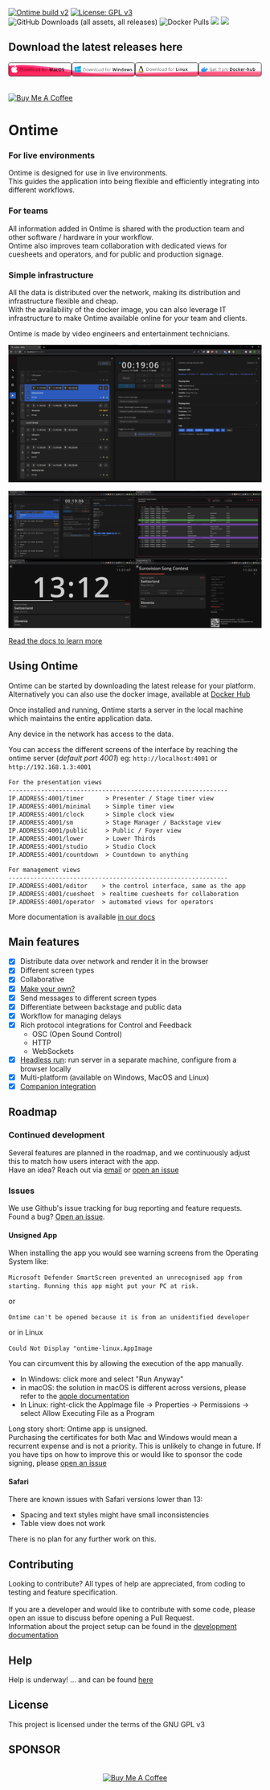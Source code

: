 [![Ontime build v2](https://github.com/cpvalente/ontime/actions/workflows/build_v2.yml/badge.svg)](https://github.com/cpvalente/ontime/actions/workflows/build_v2.yml)
[![License: GPL v3](https://img.shields.io/badge/License-GPLv3-green.svg)](https://www.gnu.org/licenses/gpl-3.0) 
![GitHub Downloads (all assets, all releases)](https://img.shields.io/github/downloads/cpvalente/ontime/total)
![Docker Pulls](https://img.shields.io/docker/pulls/getontime/ontime)
[![](https://img.shields.io/static/v1?label=Sponsor&message=%E2%9D%A4&logo=GitHub&color=%23fe8e86)](https://github.com/sponsors/cpvalente)
[![](https://img.shields.io/static/v1?label=Buy%20me%20a%20coffee&message=%E2%9D%A4&logo=buymeacoffee&color=%23fe8e86)](https://github.com/sponsors/cpvalente)


## Download the latest releases here

<div style="display: flex; justify-content: space-around">
  <a href="https://github.com/cpvalente/ontime/releases/latest/download/ontime-macOS-arm64.dmg"><img alt="Download MacOS" src="https://github.com/cpvalente/ontime/blob/master/.github/aux-images/mac-download.png"/></a>
  <a href="https://github.com/cpvalente/ontime/releases/latest/download/ontime-win64.exe"><img alt="Download Windows" src="https://github.com/cpvalente/ontime/blob/master/.github/aux-images/win-download.png"/></a>
  <a href="https://github.com/cpvalente/ontime/releases/latest/download/ontime-linux.AppImage"><img alt="Download Linux" src="https://github.com/cpvalente/ontime/blob/master/.github/aux-images/linux-download.png"/></a>
  <a href="https://hub.docker.com/r/getontime/ontime"><img alt="Get from Dockerhub" src="https://github.com/cpvalente/ontime/blob/master/.github/aux-images/dockerhub.png"/></a>
</div>

<br />

<a href="https://www.buymeacoffee.com/cpvalente" target="_blank"><img src="https://cdn.buymeacoffee.com/buttons/v2/default-yellow.png" alt="Buy Me A Coffee" height="32"></a>

# Ontime

### For live environments
Ontime is designed for use in live environments. \
This guides the application into being flexible and efficiently integrating into different workflows.

### For teams
All information added in Ontime is shared with the production team and other software / hardware in your workflow. \
Ontime also improves team collaboration with dedicated views for cuesheets and operators, and for public and production signage.

### Simple infrastructure
All the data is distributed over the network, making its distribution and infrastructure flexible and cheap. \
With the availability of the docker image, you can also leverage IT infrastructure to make Ontime available online for your team and clients.

Ontime is made by video engineers and entertainment technicians.

![App Window](https://github.com/cpvalente/ontime/blob/master/.github/aux-images/app.png)

![Views](https://github.com/cpvalente/ontime/blob/master/.github/aux-images/overview.png)

[Read the docs to learn more](https://docs.getontime.no)

## Using Ontime

Ontime can be started by downloading the latest release for your platform. \
Alternatively you can also use the docker image, available at [Docker Hub](https://hub.docker.com/r/getontime/ontime)

Once installed and running, Ontime starts a server in the local machine which maintains the entire application data.

Any device in the network has access to the data. 

You can access the different screens of the interface by reaching the ontime server (_default port 4001_) eg: `http://localhost:4001` or `http://192.168.1.3:4001`

```
For the presentation views
-------------------------------------------------------------
IP.ADDRESS:4001/timer      > Presenter / Stage timer view
IP.ADDRESS:4001/minimal    > Simple timer view
IP.ADDRESS:4001/clock      > Simple clock view
IP.ADDRESS:4001/sm         > Stage Manager / Backstage view
IP.ADDRESS:4001/public     > Public / Foyer view
IP.ADDRESS:4001/lower      > Lower Thirds
IP.ADDRESS:4001/studio     > Studio Clock
IP.ADDRESS:4001/countdown  > Countdown to anything
```

```
For management views
-------------------------------------------------------------
IP.ADDRESS:4001/editor    > the control interface, same as the app
IP.ADDRESS:4001/cuesheet  > realtime cuesheets for collaboration
IP.ADDRESS:4001/operator  > automated views for operators
```

More documentation is available [in our docs](https://docs.getontime.no)

## Main features

- [x] Distribute data over network and render it in the browser
- [x] Different screen types
- [x] Collaborative
- [x] [Make your own?](#make-your-own-viewer)
- [x] Send messages to different screen types
- [x] Differentiate between backstage and public data
- [x] Workflow for managing delays
- [x] Rich protocol integrations for Control and Feedback
  - OSC (Open Sound Control)
  - HTTP
  - WebSockets
- [x] [Headless run](#headless-run): run server in a separate machine, configure from a browser locally
- [x] Multi-platform (available on Windows, MacOS and Linux)
- [x] [Companion integration](https://bitfocus.io/connections/getontime-ontime)

## Roadmap

### Continued development

Several features are planned in the roadmap, and we continuously adjust this to match how users interact with the app.
<br />
Have an idea? Reach out via [email](mail@getontime.no)
or [open an issue](https://github.com/cpvalente/ontime/issues/new)

### Issues

We use Github's issue tracking for bug reporting and feature requests. <br />
Found a bug? [Open an issue](https://github.com/cpvalente/ontime/issues/new).

#### Unsigned App

When installing the app you would see warning screens from the Operating System like:

`Microsoft Defender SmartScreen prevented an unrecognised app from starting. Running this app might put your PC at risk.`

or

`Ontime can't be opened because it is from an unidentified developer`

or in Linux

`Could Not Display "ontime-linux.AppImage`

You can circumvent this by allowing the execution of the app manually.

- In Windows: click more and select "Run Anyway"
- in macOS: the solution in macOS is different across versions, please refer to the [apple documentation](https://support.apple.com/en-gb/guide/mac-help/mh40616/mac)
- In Linux: right-click the AppImage file -> Properties -> Permissions -> select Allow Executing
  File as a Program

Long story short: Ontime app is unsigned. </br>Purchasing the certificates for both Mac and Windows
would mean a recurrent expense and is not a priority. This is unlikely to change in future. If you
have tips on how to improve this or would like to sponsor the code signing,
please [open an issue](https://github.com/cpvalente/ontime/issues/new)

#### Safari

There are known issues with Safari versions lower than 13:

- Spacing and text styles might have small inconsistencies
- Table view does not work

There is no plan for any further work on this.

## Contributing

Looking to contribute? All types of help are appreciated, from coding to testing and feature specification.
<br /><br />
If you are a developer and would like to contribute with some code, please open an issue to discuss before opening a
Pull Request.
<br />
Information about the project setup can be found in the [development documentation](./DEVELOPMENT.md)

## Help

Help is underway! ... and can be found [here](https://docs.getontime.no)

## License

This project is licensed under the terms of the GNU GPL v3

## SPONSOR

<p align="center">
<br>
<a href="https://www.buymeacoffee.com/cpvalente" target="_blank"><img src="https://cdn.buymeacoffee.com/buttons/v2/default-yellow.png" alt="Buy Me A Coffee" width="200"></a>
</p>
